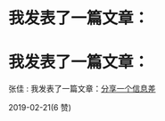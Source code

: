 # 我发表了一篇文章：

# 我发表了一篇文章：

张佳 : 我发表了一篇文章：[分享一个信息差](https://articles.zsxq.com/id_e6520nrd4uhm.html)

2019-02-21(6 赞)